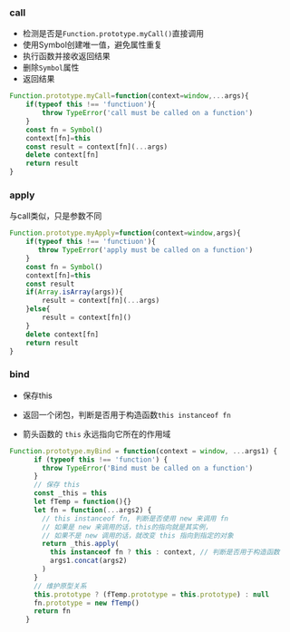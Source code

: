 ### call
- 检测是否是`Function.prototype.myCall()`直接调用
- 使用Symbol创建唯一值，避免属性重复
- 执行函数并接收返回结果
- 删除`Symbol`属性
- 返回结果
```js
Function.prototype.myCall=function(context=window,...args){
    if(typeof this !== 'functiuon'){
        throw TypeError('call must be called on a function')
    }
    const fn = Symbol()
    context[fn]=this
    const result = context[fn](...args)
    delete context[fn]
    return result
}
```
### apply
与call类似，只是参数不同
```js
Function.prototype.myApply=function(context=window,args){
    if(typeof this !== 'functiuon'){
       throw TypeError('apply must be called on a function')
    }
    const fn = Symbol()
    context[fn]=this
    const result
    if(Array.isArray(args)){
        result = context[fn](...args)
    }else{
        result = context[fn]()
    }
    delete context[fn]
    return result
}
```
### bind

- 保存this
- 返回一个闭包，判断是否用于构造函数`this instanceof fn `

- 箭头函数的 `this` 永远指向它所在的作用域
```js
Function.prototype.myBind = function(context = window, ...args1) {
      if (typeof this !== 'function') {
        throw TypeError('Bind must be called on a function')
      }
      // 保存 this
      const _this = this
      let fTemp = function(){}
      let fn = function(...args2) {
        // this instanceof fn, 判断是否使用 new 来调用 fn
        // 如果是 new 来调用的话，this的指向就是其实例，
        // 如果不是 new 调用的话，就改变 this 指向到指定的对象
        return _this.apply(
          this instanceof fn ? this : context, // 判断是否用于构造函数
          args1.concat(args2)
        )
      }
      // 维护原型关系
      this.prototype ? (fTemp.prototype = this.prototype) : null
      fn.prototype = new fTemp()
      return fn
    }
```
